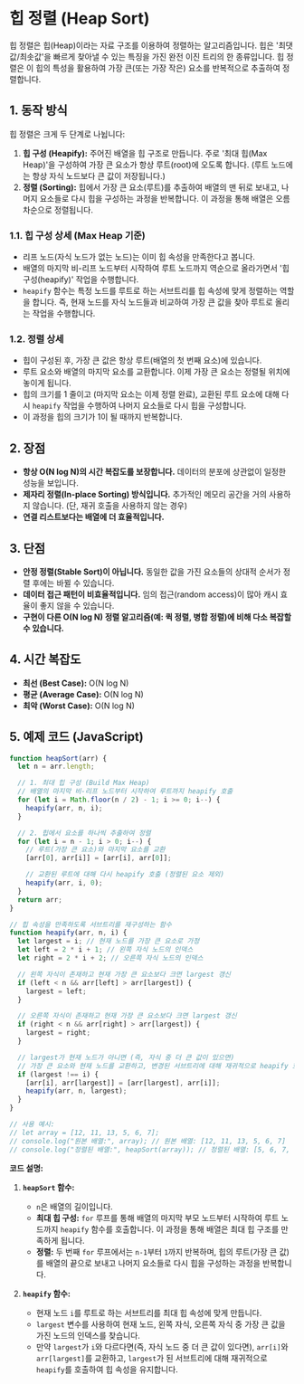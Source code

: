# 힙 정렬 (Heap Sort)

힙 정렬은 힙(Heap)이라는 자료 구조를 이용하여 정렬하는 알고리즘입니다. 힙은 '최댓값/최솟값'을 빠르게 찾아낼 수 있는 특징을 가진 완전 이진 트리의 한 종류입니다. 힙 정렬은 이 힙의 특성을 활용하여 가장 큰(또는 가장 작은) 요소를 반복적으로 추출하여 정렬합니다.

## 1. 동작 방식

힙 정렬은 크게 두 단계로 나뉩니다:

1.  **힙 구성 (Heapify):** 주어진 배열을 힙 구조로 만듭니다. 주로 '최대 힙(Max Heap)'을 구성하여 가장 큰 요소가 항상 루트(root)에 오도록 합니다. (루트 노드에는 항상 자식 노드보다 큰 값이 저장됩니다.)
2.  **정렬 (Sorting):** 힙에서 가장 큰 요소(루트)를 추출하여 배열의 맨 뒤로 보내고, 나머지 요소들로 다시 힙을 구성하는 과정을 반복합니다. 이 과정을 통해 배열은 오름차순으로 정렬됩니다.

### 1.1. 힙 구성 상세 (Max Heap 기준)

- 리프 노드(자식 노드가 없는 노드)는 이미 힙 속성을 만족한다고 봅니다.
- 배열의 마지막 비-리프 노드부터 시작하여 루트 노드까지 역순으로 올라가면서 '힙 구성(heapify)' 작업을 수행합니다.
- `heapify` 함수는 특정 노드를 루트로 하는 서브트리를 힙 속성에 맞게 정렬하는 역할을 합니다. 즉, 현재 노드를 자식 노드들과 비교하여 가장 큰 값을 찾아 루트로 올리는 작업을 수행합니다.

### 1.2. 정렬 상세

- 힙이 구성된 후, 가장 큰 값은 항상 루트(배열의 첫 번째 요소)에 있습니다.
- 루트 요소와 배열의 마지막 요소를 교환합니다. 이제 가장 큰 요소는 정렬될 위치에 놓이게 됩니다.
- 힙의 크기를 1 줄이고 (마지막 요소는 이제 정렬 완료), 교환된 루트 요소에 대해 다시 `heapify` 작업을 수행하여 나머지 요소들로 다시 힙을 구성합니다.
- 이 과정을 힙의 크기가 1이 될 때까지 반복합니다.

## 2. 장점

- **항상 O(N log N)의 시간 복잡도를 보장합니다.** 데이터의 분포에 상관없이 일정한 성능을 보입니다.
- **제자리 정렬(In-place Sorting) 방식입니다.** 추가적인 메모리 공간을 거의 사용하지 않습니다. (단, 재귀 호출을 사용하지 않는 경우)
- **연결 리스트보다는 배열에 더 효율적입니다.**

## 3. 단점

- **안정 정렬(Stable Sort)이 아닙니다.** 동일한 값을 가진 요소들의 상대적 순서가 정렬 후에는 바뀔 수 있습니다.
- **데이터 접근 패턴이 비효율적입니다.** 임의 접근(random access)이 많아 캐시 효율이 좋지 않을 수 있습니다.
- **구현이 다른 O(N log N) 정렬 알고리즘(예: 퀵 정렬, 병합 정렬)에 비해 다소 복잡할 수 있습니다.**

## 4. 시간 복잡도

- **최선 (Best Case):** O(N log N)
- **평균 (Average Case):** O(N log N)
- **최악 (Worst Case):** O(N log N)

## 5. 예제 코드 (JavaScript)

```javascript
function heapSort(arr) {
  let n = arr.length;

  // 1. 최대 힙 구성 (Build Max Heap)
  // 배열의 마지막 비-리프 노드부터 시작하여 루트까지 heapify 호출
  for (let i = Math.floor(n / 2) - 1; i >= 0; i--) {
    heapify(arr, n, i);
  }

  // 2. 힙에서 요소를 하나씩 추출하여 정렬
  for (let i = n - 1; i > 0; i--) {
    // 루트(가장 큰 요소)와 마지막 요소를 교환
    [arr[0], arr[i]] = [arr[i], arr[0]];

    // 교환된 루트에 대해 다시 heapify 호출 (정렬된 요소 제외)
    heapify(arr, i, 0);
  }
  return arr;
}

// 힙 속성을 만족하도록 서브트리를 재구성하는 함수
function heapify(arr, n, i) {
  let largest = i; // 현재 노드를 가장 큰 요소로 가정
  let left = 2 * i + 1; // 왼쪽 자식 노드의 인덱스
  let right = 2 * i + 2; // 오른쪽 자식 노드의 인덱스

  // 왼쪽 자식이 존재하고 현재 가장 큰 요소보다 크면 largest 갱신
  if (left < n && arr[left] > arr[largest]) {
    largest = left;
  }

  // 오른쪽 자식이 존재하고 현재 가장 큰 요소보다 크면 largest 갱신
  if (right < n && arr[right] > arr[largest]) {
    largest = right;
  }

  // largest가 현재 노드가 아니면 (즉, 자식 중 더 큰 값이 있으면)
  // 가장 큰 요소와 현재 노드를 교환하고, 변경된 서브트리에 대해 재귀적으로 heapify 호출
  if (largest !== i) {
    [arr[i], arr[largest]] = [arr[largest], arr[i]];
    heapify(arr, n, largest);
  }
}

// 사용 예시:
// let array = [12, 11, 13, 5, 6, 7];
// console.log("원본 배열:", array); // 원본 배열: [12, 11, 13, 5, 6, 7]
// console.log("정렬된 배열:", heapSort(array)); // 정렬된 배열: [5, 6, 7, 11, 12, 13]
```

**코드 설명:**

1.  **`heapSort` 함수:**

    - `n`은 배열의 길이입니다.
    - **최대 힙 구성:** `for` 루프를 통해 배열의 마지막 부모 노드부터 시작하여 루트 노드까지 `heapify` 함수를 호출합니다. 이 과정을 통해 배열은 최대 힙 구조를 만족하게 됩니다.
    - **정렬:** 두 번째 `for` 루프에서는 `n-1`부터 `1`까지 반복하며, 힙의 루트(가장 큰 값)를 배열의 끝으로 보내고 나머지 요소들로 다시 힙을 구성하는 과정을 반복합니다.

2.  **`heapify` 함수:**
    - 현재 노드 `i`를 루트로 하는 서브트리를 최대 힙 속성에 맞게 만듭니다.
    - `largest` 변수를 사용하여 현재 노드, 왼쪽 자식, 오른쪽 자식 중 가장 큰 값을 가진 노드의 인덱스를 찾습니다.
    - 만약 `largest`가 `i`와 다르다면(즉, 자식 노드 중 더 큰 값이 있다면), `arr[i]`와 `arr[largest]`를 교환하고, `largest`가 된 서브트리에 대해 재귀적으로 `heapify`를 호출하여 힙 속성을 유지합니다.
